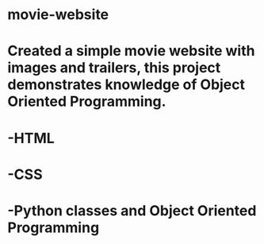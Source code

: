 # movie-website
# Created a simple movie website with images and trailers, this project demonstrates knowledge of Object Oriented Programming.
# -HTML
# -CSS
# -Python classes and Object Oriented Programming
